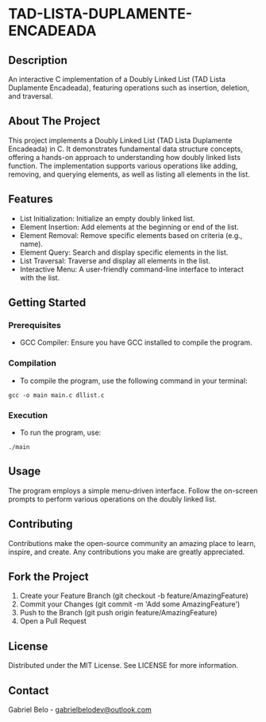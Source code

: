 # TAD-LISTA-DUPLAMENTE-ENCADEADA

## Description 
An interactive C implementation of a Doubly Linked List (TAD Lista Duplamente Encadeada), featuring operations such as insertion, deletion, and traversal.

## About The Project
This project implements a Doubly Linked List (TAD Lista Duplamente Encadeada) in C. It demonstrates fundamental data structure concepts, offering a hands-on approach to understanding how doubly linked lists function. The implementation supports various operations like adding, removing, and querying elements, as well as listing all elements in the list.

## Features
- List Initialization: Initialize an empty doubly linked list.
- Element Insertion: Add elements at the beginning or end of the list.
- Element Removal: Remove specific elements based on criteria (e.g., name).
- Element Query: Search and display specific elements in the list.
- List Traversal: Traverse and display all elements in the list.
- Interactive Menu: A user-friendly command-line interface to interact with the list.
## Getting Started

### Prerequisites
-  GCC Compiler: Ensure you have GCC installed to compile the program.
### Compilation
- To compile the program, use the following command in your terminal:
```
gcc -o main main.c dllist.c   
```
### Execution
- To run the program, use:
```
./main
```

## Usage
The program employs a simple menu-driven interface. Follow the on-screen prompts to perform various operations on the doubly linked list.

## Contributing
Contributions make the open-source community an amazing place to learn, inspire, and create. Any contributions you make are greatly appreciated.

## Fork the Project
1. Create your Feature Branch (git checkout -b feature/AmazingFeature)
2. Commit your Changes (git commit -m 'Add some AmazingFeature')
3. Push to the Branch (git push origin feature/AmazingFeature)
4. Open a Pull Request
## License
Distributed under the MIT License. See LICENSE for more information.

## Contact
Gabriel Belo - gabrielbelodev@outlook.com
